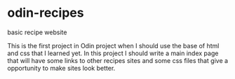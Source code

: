 ﻿# odin-recipes
basic recipe website

This is the first project in Odin project when I should use the base of html and css that I learned yet.
In this project I should write a main index page that will have some links to other recipes sites and some css files that give a opportunity to make sites look better.

